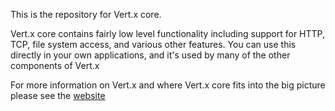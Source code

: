 This is the repository for Vert.x core.

Vert.x core contains fairly low level functionality including support for HTTP, TCP, file system access, and various other features. You can use this directly in your own applications, and it's used by many of the other components of Vert.x

For more information on Vert.x and where Vert.x core fits into the big picture please see the <a href="http://vertx.io/">website</a>
